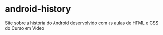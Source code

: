 # android-history
Site sobre a história do Android desenvolvido com as aulas de HTML e CSS do Curso em Video
